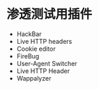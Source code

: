 # 渗透测试用插件

- HackBar
- Live HTTP headers
- Cookie editor
- FireBug
- User-Agent Switcher
- Live HTTP Header
- Wappalyzer

